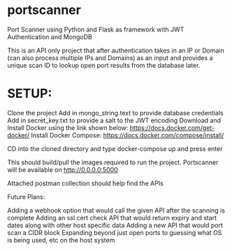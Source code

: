 # portscanner
Port Scanner using Python and Flask as framework with JWT Authentication and MongoDB

This is an API only project that after authentication takes in an IP or Domain (can also process multiple IPs and Domains) as an input and provides a unique scan ID to lookup open port results from the database later.

# SETUP:

Clone the project
Add in mongo_string.text to provide database credentials
Add in secret_key.txt to provide a salt to the JWT encoding
Download and Install Docker using the link shown below:
https://docs.docker.com/get-docker/
Install Docker Compose:
https://docs.docker.com/compose/install/

CD into the cloned directory and type docker-compose up and press enter

This should build/pull the images required to run the project. Portscanner will be available on http://0.0.0.0:5000

Attached postman collection should help find the APIs

Future Plans:

Adding a webhook option that would call the given API after the scanning is complete
Adding an ssl cert check API that would return expiry and start dates along with other host specific data
Adding a new API that would port scan a CIDR block
Expanding beyond just open ports to guessing what OS is being used, etc on the host system

